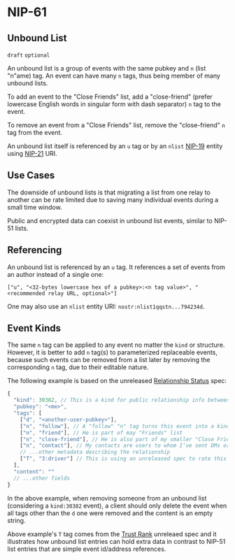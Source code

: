 NIP-61
======

Unbound List
--------------

`draft` `optional`

An unbound list is a group of events with the same pubkey and `n` (list "n"ame) tag.
An event can have many `n` tags, thus being member of many unbound lists.

To add an event to the "Close Friends" list,
add a "close-friend" (prefer lowercase English words in singular form with dash separator) `n` tag to the event.

To remove an event from a "Close Friends" list,
remove the "close-friend" `n` tag from the event.

An unbound list itself is referenced by an `u` tag
or by an `nlist` [NIP-19](19.md) entity using [NIP-21](21.md) URI.

## Use Cases



The downside of unbound lists is that migrating a list from one relay to another can be rate limited
due to saving many individual events during a small time window.

Public and encrypted data can coexist in unbound list events, similar to NIP-51 lists.

## Referencing

An unbound list is referenced by an `u` tag.
It references a set of events from an author instead of a single one:

`["u", "<32-bytes lowercase hex of a pubkey>:<n tag value>", "<recommended relay URL, optional>"]`

One may also use an `nlist` entity URI: `nostr:nlist1qqstn...794234d`.

## Event Kinds

The same `n` tag can be applied to any event no matter the `kind` or structure.
However, it is better to add `n` tag(s) to parameterized replaceable events, because
such events can be removed from a list later by removing the corresponding `n` tag,
due to their editable nature.

The following example is based on the unreleased
[Relationship Status](https://github.com/vitorpamplona/nips/blob/relationship-status/81.md) spec:

```js
{
  "kind": 30382, // This is a kind for public relationship info between the signer and another user
  "pubkey": "<me>",
  "tags": [
    ["d", "<another-user-pubkey>"],
    ["n", "follow"], // A "follow" "n" tag turns this event into a kind 3 equivalent entry
    ["n", "friend"], // He is part of may "Friends" list
    ["n", "close-friend"], // He is also part of my smaller "Close Friends" list
    ["n", "contact"], // My contacts are users to whom I've sent DMs or started an one-to-one audio/video call
    // ...other metadata describing the relationship
    ["T", "3:driver"] // This is using an unreleased spec to rate this user as a great driver
  ],
  "content": ""
  // ...other fields
}
```

In the above example, when removing someone from an unbound list (considering a `kind:30382` event),
a client should only delete the event when all tags other
than the `d` one were removed and the content is an empty string.

Above example's `T` tag comes from the [Trust Rank](https://github.com/arthurfranca/nips/blob/trust-rank/64.md)
unreleaed spec and it illustrates how unbound list entries can hold extra
data in contrast to NIP-51 list entries that are simple event id/address references.
